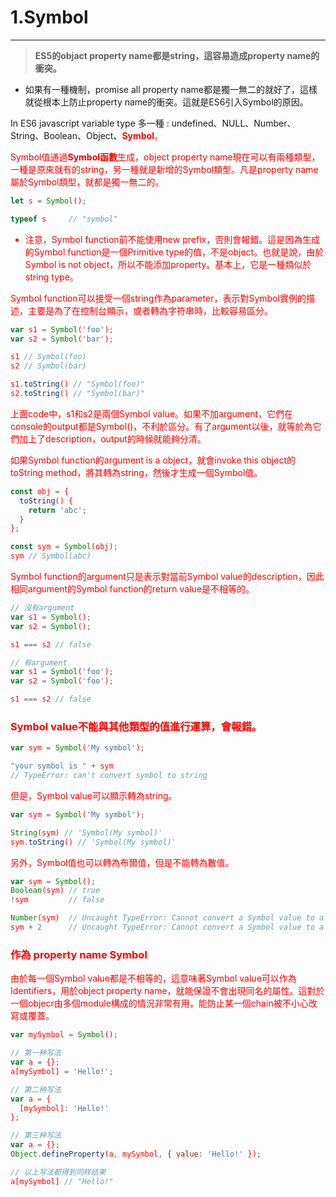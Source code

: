 # 1.Symbol

---

> **ES5的objact property name都是string，這容易造成property name的衝突。**
* 如果有一種機制，promise all property name都是獨一無二的就好了，這樣就從根本上防止property name的衝突。這就是ES6引入Symbol的原因。  

In ES6 javascript variable type 多一種 : undefined、NULL、Number、String、Boolean、Object、<font color='red'>**Symbol**。  

Symbol值通過**Symbol函數**生成，object property name現在可以有兩種類型，一種是原來就有的string，另一種就是新增的Symbol類型。凡是property name屬於Symbol類型，就都是獨一無二的。  

``` js
let s = Symbol();

typeof s     // "symbol"
```

* 注意，Symbol function前不能使用new prefix，否則會報錯。這是因為生成的Symbol function是一個Primitive type的值，不是object。也就是說，由於Symbol is not object，所以不能添加property。基本上，它是一種類似於string type。  

Symbol function可以接受一個string作為parameter，表示對Symbol實例的描述，主要是為了在控制台顯示，或者轉為字符串時，比較容易區分。  

``` js
var s1 = Symbol('foo');
var s2 = Symbol('bar');

s1 // Symbol(foo)
s2 // Symbol(bar)

s1.toString() // "Symbol(foo)"
s2.toString() // "Symbol(bar)"
```

上面code中，s1和s2是兩個Symbol value。如果不加argument，它們在console的output都是Symbol()，不利於區分。有了argument以後，就等於為它們加上了description，output的時候就能夠分清。  

如果Symbol function的argument is a object，就會invoke this object的toString method，將其轉為string，然後才生成一個Symbol值。  

``` js
const obj = {
  toString() {
    return 'abc';
  }
};

const sym = Symbol(obj);
sym // Symbol(abc)
```

Symbol function的argument只是表示對當前Symbol value的description，因此相同argument的Symbol function的return value是不相等的。  

``` js
// 沒有argument
var s1 = Symbol();
var s2 = Symbol();

s1 === s2 // false

// 有argument
var s1 = Symbol('foo');
var s2 = Symbol('foo');

s1 === s2 // false
```

### Symbol value不能與其他類型的值進行運算，會報錯。  

``` js
var sym = Symbol('My symbol');

"your symbol is " + sym
// TypeError: can't convert symbol to string
```

但是，Symbol value可以顯示轉為string。  

``` js
var sym = Symbol('My symbol');

String(sym) // 'Symbol(My symbol)'
sym.toString() // 'Symbol(My symbol)'
```

另外，Symbol值也可以轉為布爾值，但是不能轉為數值。  

``` js
var sym = Symbol();
Boolean(sym) // true
!sym         // false

Number(sym)  // Uncaught TypeError: Cannot convert a Symbol value to a number
sym + 2      // Uncaught TypeError: Cannot convert a Symbol value to a number
```

### **作為 property name Symbol**  

由於每一個Symbol value都是不相等的，這意味著Symbol value可以作為Identifiers，用於object property name，就能保證不會出現同名的屬性。這對於一個objecr由多個module構成的情況非常有用，能防止某一個chain被不小心改寫或覆蓋。  

``` js
var mySymbol = Symbol();

// 第一种写法
var a = {};
a[mySymbol] = 'Hello!';

// 第二种写法
var a = {
  [mySymbol]: 'Hello!'
};

// 第三种写法
var a = {};
Object.defineProperty(a, mySymbol, { value: 'Hello!' });

// 以上写法都得到同样结果
a[mySymbol] // "Hello!"
```

